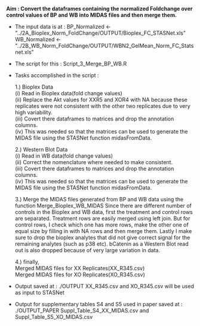
**Aim : Convert the dataframes containing the normalized Foldchange over control values of BP and WB into MIDAS files and then merge them.**

* The input data is at : 
BP_Normalized <- "../2A_Bioplex_Norm_FoldChange/OUTPUT/Bioplex_FC_STASNet.xls"
WB_Normalized <- "../2B_WB_Norm_FoldChange/OUTPUT/WBN2_GelMean_Norm_FC_Statsnet.xls"

* The script for this : Script_3_Merge_BP_WB.R

* Tasks accomplished in the script :   

  1.) Bioplex Data  
  (i) Read in Bioplex data(fold change values)   
  (ii) Replace the Akt values for XXR5 and XOR4 with NA because these replicates were not consistent with the other two replicates due to very high variability.   
  (iii) Covert there dataframes to matrices and drop the annotation columns.   
  (iv) This was needed so that the matrices can be used to generate the MIDAS file using the STASNet function midasFromData.   


  2.) Western Blot Data   
  (i) Read in WB data(fold change values)    
  (ii) Correct the nomenclature where needed to make consistent.   
  (iii) Covert there dataframes to matrices and drop the annotation columns.   
  (iv) This was needed so that the matrices can be used to generate the MIDAS file using the STASNet function midasFromData.   

  3.) Merge the MIDAS files generated from BP and WB data using the function Merge_Bioplex_WB_MIDAS
  Since there are different number of controls in the Bioplex and WB data, first the treatment and control rows are separated. Treatment rows are easily merged using     left join. But for control rows, I check which one has more rows, make the other one of equal size by filling in with NA rows and then merge them.
  Lastly I make sure to drop the bioplex analytes that did not give correct signal for the remaining analytes (such as p38 etc). bCatenin as a Western Blot read out is   also dropped because of very large variation in data.

  4.) finally,  
  Merged MIDAS files for XX Replicates(XX_R345.csv)   
  Merged MIDAS files for XO Replicates(XO_R345.csv)  


* Output saved at : ./OUTPUT
XX_R345.csv and XO_R345.csv will be used as input to STASNet

* Output for supplementary tables S4 and S5 used in paper saved at : ./OUTPUT_PAPER
Suppl_Table_S4_XX_MIDAS.csv and Suppl_Table_S5_XO_MIDAS.csv





